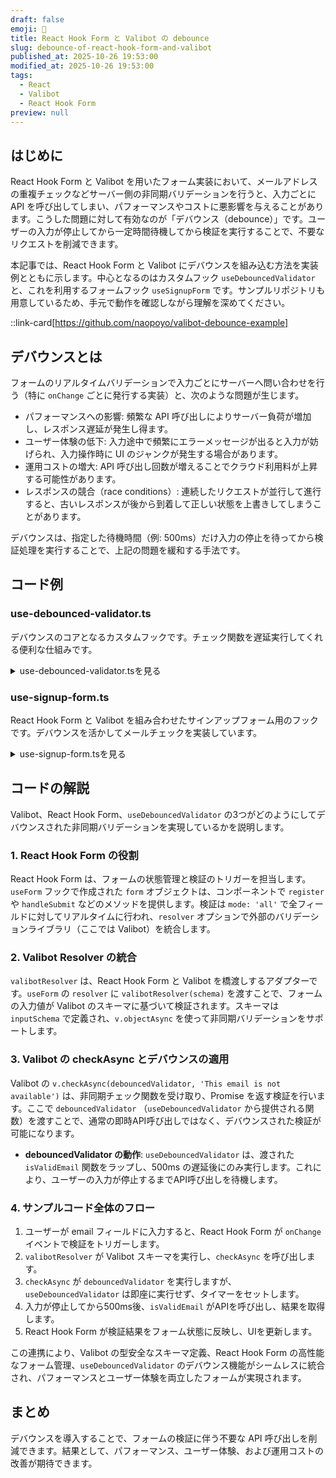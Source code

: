 ```yaml
---
draft: false
emoji: 💺
title: React Hook Form と Valibot の debounce
slug: debounce-of-react-hook-form-and-valibot
published_at: 2025-10-26 19:53:00
modified_at: 2025-10-26 19:53:00
tags:
  - React
  - Valibot
  - React Hook Form
preview: null
---
```


## はじめに

React Hook Form と Valibot を用いたフォーム実装において、メールアドレスの重複チェックなどサーバー側の非同期バリデーションを行うと、入力ごとに API を呼び出してしまい、パフォーマンスやコストに悪影響を与えることがあります。こうした問題に対して有効なのが「デバウンス（debounce）」です。ユーザーの入力が停止してから一定時間待機してから検証を実行することで、不要なリクエストを削減できます。

本記事では、React Hook Form と Valibot にデバウンスを組み込む方法を実装例とともに示します。中心となるのはカスタムフック `useDebouncedValidator` と、これを利用するフォームフック `useSignupForm` です。サンプルリポジトリも用意しているため、手元で動作を確認しながら理解を深めてください。

::link-card[https://github.com/naopoyo/valibot-debounce-example]

## デバウンスとは

フォームのリアルタイムバリデーションで入力ごとにサーバーへ問い合わせを行う（特に `onChange` ごとに発行する実装）と、次のような問題が生じます。

- パフォーマンスへの影響: 頻繁な API 呼び出しによりサーバー負荷が増加し、レスポンス遅延が発生し得ます。
- ユーザー体験の低下: 入力途中で頻繁にエラーメッセージが出ると入力が妨げられ、入力操作時に UI のジャンクが発生する場合があります。
- 運用コストの増大: API 呼び出し回数が増えることでクラウド利用料が上昇する可能性があります。
- レスポンスの競合（race conditions）: 連続したリクエストが並行して進行すると、古いレスポンスが後から到着して正しい状態を上書きしてしまうことがあります。

デバウンスは、指定した待機時間（例: 500ms）だけ入力の停止を待ってから検証処理を実行することで、上記の問題を緩和する手法です。

## コード例

### use-debounced-validator.ts

デバウンスのコアとなるカスタムフックです。チェック関数を遅延実行してくれる便利な仕組みです。

<details><summary>use-debounced-validator.tsを見る</summary>

```ts:use-debounced-validator.ts
'use client';

import { useCallback, useEffect, useMemo, useRef, useState } from 'react';

type ValidateFn<T> = (value: T) => Promise<boolean> | boolean;

type Options<T> = {
  delay?: number;
  negate?: boolean;
  defaultValue?: T | undefined;
};

export function useDebouncedValidator<T = string>(
  validate: ValidateFn<T>,
  options: Options<T> = {}
) {
  const memoizedOptions = useMemo(() => options, [options]);
  const { delay = 500, negate = false, defaultValue } = memoizedOptions;

  const [lastResult, setLastResult] = useState(false);
  const lastValueRef = useRef<T | undefined>(defaultValue);
  const lastResultRef = useRef(false);
  const timerRef = useRef<ReturnType<typeof setTimeout> | null>(null);
  const pendingResolversRef = useRef<Array<(result: boolean) => void>>([]);
  const pendingValueRef = useRef<T | undefined>(undefined);

  const flushResolvers = (result: boolean) => {
    const resolvers = pendingResolversRef.current.splice(0);
    resolvers.forEach((resolve) => resolve(result));
  };

  const performValidation = useCallback(
    async (currentValue: T) => {
      try {
        const rawResult = await validate(currentValue);
        const result = negate ? !rawResult : rawResult;

        lastValueRef.current = currentValue;
        lastResultRef.current = result;
        if (lastResult !== result) {
          setLastResult(result);
        }
        flushResolvers(result);
      } catch {
        const result = false;
        lastValueRef.current = currentValue;
        lastResultRef.current = result;
        if (lastResult !== result) {
          setLastResult(result);
        }
        flushResolvers(result);
      }
    },
    [validate, negate, lastResult]
  );

  const debouncedValidator = useCallback(
    (value: T): Promise<boolean> => {
      if (Object.is(value, defaultValue)) {
        return Promise.resolve(true);
      }

      if (lastValueRef.current === value && timerRef.current === null) {
        return Promise.resolve(lastResultRef.current);
      }

      return new Promise<boolean>((resolve) => {
        pendingResolversRef.current.push(resolve);
        pendingValueRef.current = value;

        if (timerRef.current) {
          clearTimeout(timerRef.current);
        }

        timerRef.current = setTimeout(async () => {
          timerRef.current = null;
          const currentValue = pendingValueRef.current!;

          if (currentValue !== value) {
            return;
          }

          await performValidation(currentValue);
        }, delay);
      });
    },
    [delay, defaultValue, performValidation]
  );

  useEffect(() => {
    return () => {
      if (timerRef.current) {
        clearTimeout(timerRef.current);
        timerRef.current = null;
      }
      flushResolvers(lastResultRef.current);
    };
  }, []);

  return { debouncedValidator, lastResult } as const;
}
```

</details>

### use-signup-form.ts

React Hook Form と Valibot を組み合わせたサインアップフォーム用のフックです。デバウンスを活かしてメールチェックを実装しています。

<details><summary>use-signup-form.tsを見る</summary>

```ts:use-signup-form.ts
'use client';

import { valibotResolver } from '@hookform/resolvers/valibot';
import { useForm } from 'react-hook-form';
import * as v from 'valibot';

import { useDebouncedValidator } from './use-debounced-validator';

export const inputSchema = (debouncedValidator: (value: string) => Promise<boolean>) =>
  v.objectAsync({
    name: v.pipe(v.string(), v.minLength(1, 'This field is required')),
    email: v.pipeAsync(
      v.string(),
      v.minLength(1, 'This field is required'),
      v.email('Please enter a valid email format'),
      v.checkAsync(debouncedValidator, 'This email is not available')
    ),
  });

export type Inputs = v.InferOutput<ReturnType<typeof inputSchema>>;

export function useSignupForm() {
  const isValidEmail = async (value: string) => {
    const response = await fetch('/api?email=' + encodeURIComponent(value), {
      method: 'GET',
    });
    const data = (await response.json()) as { result: boolean };
    return !data.result;
  };

  const { debouncedValidator } = useDebouncedValidator<string>(isValidEmail);

  const schema = inputSchema(debouncedValidator);

  const form = useForm({
    mode: 'all',
    resolver: valibotResolver(schema, {}, { mode: 'async' }),
    defaultValues: { name: '', email: '' },
  });

  return form;
}
```

</details>

## コードの解説

Valibot、React Hook Form、`useDebouncedValidator` の3つがどのようにしてデバウンスされた非同期バリデーションを実現しているかを説明します。

### 1. React Hook Form の役割

React Hook Form は、フォームの状態管理と検証のトリガーを担当します。`useForm` フックで作成された `form` オブジェクトは、コンポーネントで `register` や `handleSubmit` などのメソッドを提供します。検証は `mode: 'all'` で全フィールドに対してリアルタイムに行われ、`resolver` オプションで外部のバリデーションライブラリ（ここでは Valibot）を統合します。

### 2. Valibot Resolver の統合

`valibotResolver` は、React Hook Form と Valibot を橋渡しするアダプターです。`useForm` の `resolver` に `valibotResolver(schema)` を渡すことで、フォームの入力値が Valibot のスキーマに基づいて検証されます。スキーマは `inputSchema` で定義され、`v.objectAsync` を使って非同期バリデーションをサポートします。

### 3. Valibot の checkAsync とデバウンスの適用

Valibot の `v.checkAsync(debouncedValidator, 'This email is not available')` は、非同期チェック関数を受け取り、Promise を返す検証を行います。ここで `debouncedValidator` （`useDebouncedValidator` から提供される関数）を渡すことで、通常の即時API呼び出しではなく、デバウンスされた検証が可能になります。

- **debouncedValidator の動作**: `useDebouncedValidator` は、渡された `isValidEmail` 関数をラップし、500ms の遅延後にのみ実行します。これにより、ユーザーの入力が停止するまでAPI呼び出しを待機します。

### 4. サンプルコード全体のフロー

1. ユーザーが email フィールドに入力すると、React Hook Form が `onChange` イベントで検証をトリガーします。
2. `valibotResolver` が Valibot スキーマを実行し、`checkAsync` を呼び出します。
3. `checkAsync` が `debouncedValidator` を実行しますが、`useDebouncedValidator` は即座に実行せず、タイマーをセットします。
4. 入力が停止してから500ms後、`isValidEmail` がAPIを呼び出し、結果を取得します。
5. React Hook Form が検証結果をフォーム状態に反映し、UIを更新します。

この連携により、Valibot の型安全なスキーマ定義、React Hook Form の高性能なフォーム管理、`useDebouncedValidator` のデバウンス機能がシームレスに統合され、パフォーマンスとユーザー体験を両立したフォームが実現されます。

## まとめ

デバウンスを導入することで、フォームの検証に伴う不要な API 呼び出しを削減できます。結果として、パフォーマンス、ユーザー体験、および運用コストの改善が期待できます。
